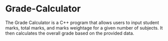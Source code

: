 # Grade-Calculator
The Grade Calculator is a C++ program that allows users to input student marks, total marks, and marks weightage for a given number of subjects. It then calculates the overall grade based on the provided data.
